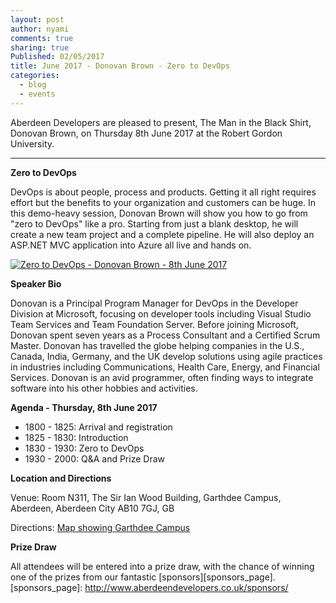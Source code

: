 ```yaml
---
layout: post
author: nyami
comments: true
sharing: true
Published: 02/05/2017
title: June 2017 - Donovan Brown - Zero to DevOps
categories:
  - blog
  - events
---
```

Aberdeen Developers are pleased to present, The Man in the Black Shirt, Donovan Brown, on Thursday 8th June 2017 at the Robert Gordon University.

***

**Zero to DevOps**

DevOps is about people, process and products. Getting it all right requires effort but the benefits to your organization and customers can be huge. In this demo-heavy session, Donovan Brown will show you how to go from "zero to DevOps" like a pro. Starting from just a blank desktop, he will create a new team project and a complete pipeline. He will also deploy an ASP.NET MVC application into Azure all live and hands on.

[![Zero to DevOps - Donovan Brown - 8th June 2017](https://www.eventbrite.com/custombutton?eid=11987778769)](https://www.eventbrite.com/e/june-2017-donovan-brown-zero-to-devops-tickets-31775897565?aff=blog)

**Speaker Bio**

Donovan is a Principal Program Manager for DevOps in the Developer Division at Microsoft, focusing on developer tools including Visual Studio Team Services and Team Foundation Server. Before joining Microsoft, Donovan spent seven years as a Process Consultant and a Certified Scrum Master. Donovan has travelled the globe helping companies in the U.S., Canada, India, Germany, and the UK develop solutions using agile practices in industries including Communications, Health Care, Energy, and Financial Services. Donovan is an avid programmer, often finding ways to integrate software into his other hobbies and activities.

**Agenda - Thursday, 8th June 2017**

+ 1800 - 1825: Arrival and registration
+ 1825 - 1830: Introduction
+ 1830 - 1930: Zero to DevOps
+ 1930 - 2000: Q&A and Prize Draw

**Location and Directions**

Venue: Room N311, The Sir Ian Wood Building, Garthdee Campus, Aberdeen, Aberdeen City AB10 7GJ, GB

Directions: [Map showing Garthdee Campus](https://www.google.co.uk/maps/place/The+Sir+Ian+Wood+Building,+Garthdee+Rd,+Aberdeen+AB10+7GJ)

**Prize Draw**

All attendees will be entered into a prize draw, with the chance of winning one of the prizes from our fantastic [sponsors][sponsors_page].
[sponsors_page]: http://www.aberdeendevelopers.co.uk/sponsors/
